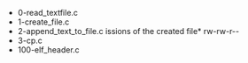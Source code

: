 * 0-read_textfile.c
* 1-create_file.c
* 2-append_text_to_file.c
issions of the created file* rw-rw-r--
* 3-cp.c
* 100-elf_header.c

